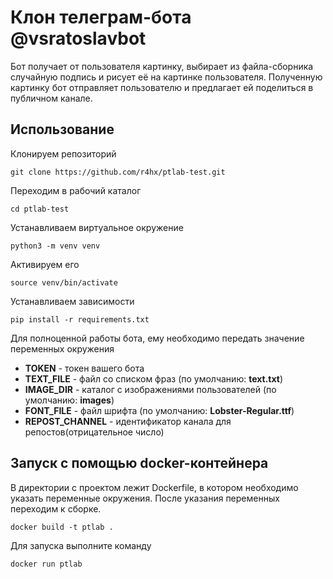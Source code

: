 # Клон телеграм-бота @vsratoslavbot

Бот получает от пользователя картинку, выбирает из файла-сборника случайную подпись и рисует её на картинке пользователя. Полученную картинку бот отправляет пользователю и предлагает ей поделиться в публичном канале.

## Использование

Клонируем репозиторий
```
git clone https://github.com/r4hx/ptlab-test.git
```
Переходим в рабочий каталог
```
cd ptlab-test
```
Устанавливаем виртуальное окружение
```
python3 -m venv venv
```
Активируем его
```
source venv/bin/activate
```
Устанавливаем зависимости
```
pip install -r requirements.txt
```
Для полноценной работы бота, ему необходимо передать значение переменных окружения

- **TOKEN** - токен вашего бота
- **TEXT_FILE** - файл со списком фраз (по умолчанию: **text.txt**)
- **IMAGE_DIR** - каталог с изображениями пользователей (по умолчанию: **images**)
- **FONT_FILE** - файл шрифта (по умолчанию: **Lobster-Regular.ttf**)
- **REPOST_CHANNEL** - идентификатор канала для репостов(отрицательное число)



## Запуск с помощью docker-контейнера

В директории с проектом лежит Dockerfile, в котором необходимо указать переменные окружения. После указания переменных переходим к сборке.

```shell
docker build -t ptlab .
```

Для запуска выполните команду

```shell
docker run ptlab
```

